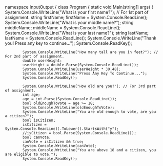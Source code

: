 namespace InputOutput
{
    class Program
    {
        static void Main(string[] args)
        {
            System.Console.WriteLine("What is your first name?"); // For 1st part of assignment.
            string firstName;
            firstName = System.Console.ReadLine();
            System.Console.WriteLine("What is your middle name?");
            string middleName;
            middleName = System.Console.ReadLine();
            System.Console.WriteLine("What is your last name?");
            string lastName;
            lastName = System.Console.ReadLine();
            System.Console.WriteLine("Thank you! Press any key to continue...");
            System.Console.ReadKey();

            System.Console.WriteLine("How many tall are you in feet?"); // For 2nd part of assignment.
            double userHeight;
            userHeight = double.Parse(System.Console.ReadLine());
            System.Console.WriteLine(userHeight * 30.48);
            System.Console.WriteLine("Press Any Key To Continue...");
            System.Console.ReadKey();

            System.Console.WriteLine("How old are you?"); // For 3rd part of assignment.
            int age;
            age = int.Parse(System.Console.ReadLine());
            bool oldEnoughToVote = age >= 18;
            System.Console.WriteLine(oldEnoughToVote);
            System.Console.WriteLine("You are old enough to vote, are you a citizen?");
            bool isCitizen;
            isCitizen = System.Console.ReadLine().ToLower().StartsWith("y");
            //isCitizen = bool.Parse(System.Console.ReadLine());
            bool canVote;
            canVote = isCitizen && true;
            System.Console.WriteLine(canVote);
            System.Console.WriteLine("You are above 18 and a citizen, you are eligible to vote.");
            System.Console.ReadKey();
            
            
